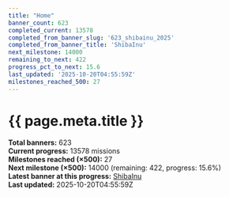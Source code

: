 ```yaml
---
title: "Home"
banner_count: 623
completed_current: 13578
completed_from_banner_slug: '623_shibainu_2025'
completed_from_banner_title: 'ShibaInu'
next_milestone: 14000
remaining_to_next: 422
progress_pct_to_next: 15.6
last_updated: '2025-10-20T04:55:59Z'
milestones_reached_500: 27
---
```

# {{ page.meta.title }}

<!-- BANNER-STATS:START -->
**Total banners:** 623  
**Current progress:** 13578 missions  
**Milestones reached (×500):** 27  
**Next milestone (×500):** 14000 (remaining: 422, progress: 15.6%)  
**Latest banner at this progress:** [ShibaInu](./banner/623_shibainu_2025/)  
**Last updated:** 2025-10-20T04:55:59Z
<!-- BANNER-STATS:END -->
